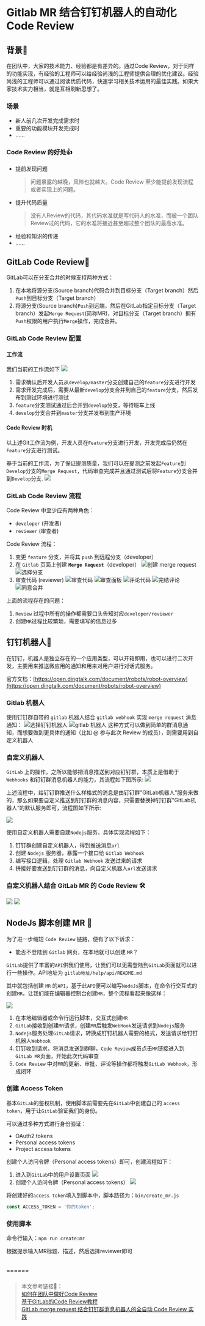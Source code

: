 <!--
 * @Descripttion: 
 * @version: 
 * @Author: qiuxchao
 * @Date: 2022-05-23 11:10:24
 * @LastEditors: qiuxchao
 * @LastEditTime: 2022-07-26 16:31:20
-->
# Gitlab MR 结合钉钉机器人的自动化 Code Review

## 背景🔅

在团队中，大家的技术能力、经验都是有差异的。通过Code Review，对于同样的功能实现，有经验的工程师可以给经验尚浅的工程师提供合理的优化建议。经验尚浅的工程师可以通过阅读优质代码，快速学习相关技术运用的最佳实践。如果大家技术实力相当，就是互相刷新思想了。

### 场景

- 新人前几次开发完成需求时
- 重要的功能模块开发完成时
- ......

### Code Review 的好处👍

- 提前发现问题
  > 问题暴露的越晚，风险也就越大。Code Review 至少能提前发现流程或者实现上的问题。
- 提升代码质量
  > 没有人Review的代码，其代码水准就是写代码人的水准，而被一个团队Review过的代码，它的水准将接近甚至超过整个团队的最高水准。
- 经验和知识的传递
- ......

## GitLab Code Review📌

GitLab可以在分支合并的时候支持两种方式：

1. 在本地将源分支(Source branch)代码合并到目标分支（Target branch）然后`Push`到目标分支（Target branch）
2. 将源分支(Source branch)`Push`到远端，然后在GitLab指定目标分支（Target branch）发起`Merge Request`(简称MR)，对目标分支（Target branch）拥有`Push`权限的用户执行`Merge`操作，完成合并。

### GitLab Code Review 配置

#### 工作流

我们当前的工作流如下
![](./image/develop_workflow.png)

1. 需求确认后开发人员从`develop/master`分支创建自己的`feature`分支进行开发
2. 需求开发完成后，需要从最新`develop`分支合并到自己的`feature`分支，然后发布到测试环境进行测试
3. `feature`分支测试通过后合并到`develop`分支，等待班车上线
4. `develop`分支合并到`master`分支并发布到生产环境

#### Code Review 时机

以上述Git工作流为例，开发人员在`Feature`分支进行开发，开发完成后仍然在`Feature`分支进行测试。

基于当前的工作流，为了保证提测质量，我们可以在提测之前发起`Feature`到`Develop`分支的`Merge Request`，代码审查完成并且通过测试后将`Feature`分支合并到`Develop`分支.
![](./image/code_review_workflow.png)

### GitLab Code Review 流程

Code Review 中至少应有两种角色：

- `developer` (开发者)
- `reviewer` (审查者)

Code Review 流程：

1. 变更 `feature` 分支，并将其 `push` 到远程分支（developer）
2. 在 `Gitlab` 页面上创建 **`Merge Request`**（developer）
![创建 merge request](./image/create_merge_request.png)
![选择分支](./image/choose_branch.png)
3. 审查代码 (reviewer)
![审查代码](./image/review_list.png)
![审查面板](./image/review_panel.png)
![评论代码](./image/comment_code.png)
![完结评论](./image/resolved_comment.png)
![同意合并](./image/approve_request.png)

上面的流程存在的问题：

1. `Review` 过程中所有的操作都需要口头告知对应`developer/reviewer`
2. 创建`MR`过程比较繁琐，需要填写的信息过多

## 钉钉机器人🤖️

在钉钉，机器人是独立存在的一个应用类型，可以开箱即用，也可以进行二次开发，主要用来推送微应用的通知和用来对用户进行对话式服务。

官方文档：[https://open.dingtalk.com/document/robots/robot-overview](https://open.dingtalk.com/document/robots/robot-overview)

### Gitlab 机器人

使用钉钉群自带的 `gitlab` 机器人结合 `gitlab webhook` 实现 `merge request` 消息通知：
![选择钉钉机器人](./image/choose_robot.png)
![gitlab 机器人](./image/gitlab_robot.png)
这种方式可以做到简单的群消息通知，而想要做到更具体的通知（比如 @ 参与此次 Review 的成员），则需要用到自定义机器人

### 自定义机器人

`GitLab` 上的操作，之所以能够把消息推送到对应钉钉群，本质上是借助于 `Webhooks` 和钉钉群消息机器人的能力，其流程如下图所示:
![](./image/dd_gitlab_robot_workflow.png)

上述流程中，给钉钉群推送什么样格式的消息是由钉钉群"GitLab机器人"服务来做的，那么如果要自定义推送到钉钉群的消息内容，只需要替换掉钉钉群”GitLab机器人“的默认服务即可，流程图如下所示:

![](./image/dd_custom_robot_workflow.png)

使用自定义机器人需要自建`Nodejs`服务，具体实现流程如下：

1. 钉钉群创建自定义机器人，得到推送消息`url`
2. 创建 `Nodejs` 服务器，暴露一个接口给 `Gitlab Webhook`
3. 编写接口逻辑，处理 `Gitlab Webhook` 发送过来的请求
4. 拼接好要发送到钉钉群的消息，向自定义机器人`url`发送请求

### 自定义机器人结合 GitLab MR 的 Code Review 🛠

![](./image/custom_mr_create.png)
![](./image/custom_robot.png)

## NodeJs 脚本创建 MR 📝

为了进一步缩短 `Code Review` 链路，便有了以下诉求：

- 能否不登陆到 `Gitlab` 网页，在本地就可以创建 `MR`？

`GitLab`提供了丰富的`API`供我们使用，让我们可以无需登陆到`GitLab`页面就可以进行一些操作。API地址为 `gitlab地址/help/api/README.md`

其中就包括创建 `MR` 的`API`，基于此`API`便可以编写`NodeJs`脚本，在命令行交互式的创建`MR`，让我们能在编辑器控制台创建`MR`，整个流程看起来像这样：

![](./image/mr_process.png)

1. 在本地编辑器或命令行运行脚本，交互式创建`MR`
2. `GitLab`接收到创建`MR`请求，创建`MR`后触发`WebHook`发送请求到`Nodejs`服务
3. `Nodejs`服务处理`GitLab`请求，转换成钉钉机器人需要的格式，发送请求给钉钉机器人`Webhook`
4. 钉钉收到请求，将消息发送到群聊，`Code Review`成员点击`MR`链接进入到`GitLab MR`页面，开始此次代码审查
5. `Code Review` 中对`MR`的更新、审批、评论等操作都将触发`GitLab Webhook`，形成闭环

### 创建 Access Token

基本`GitLab`的鉴权机制，使用脚本前需要先在`GitLab`中创建自己的 `access token`，用于让`GitLab`验证我们的身份。

可以通过多种方式进行身份验证：

- OAuth2 tokens
- Personal access tokens
- Project access tokens

创建个人访问令牌（Personal access tokens）即可，创建流程如下：

1. 进入到`GitLab`中的用户设置页面
  ![](./image/gitlab_profile.png)
2. 创建个人访问令牌（Personal access tokens）
  ![](./image/gitlab_create_access_token.png)

将创建好的`access token`填入到脚本中，脚本路径为：`bin/create_mr.js`

  ```javascript
  const ACCESS_TOKEN = '你的token';
  ```

### 使用脚本

命令行输入：`npm run create:mr`

根据提示输入MR标题、描述，然后选择reviewer即可

## ------

> 本文参考链接🔗：<br/>
> [如何在团队中做好Code Review](https://ken.io/note/how-to-do-code-review-in-a-team)<br/>
> [基于GitLab的Code Review教程](https://ken.io/note/gitlab-code-review-tutorial#H3-6)<br/>
> [GitLab merge request 结合钉钉群消息机器人的全自动 Code Review 实践](https://juejin.cn/column/7066714281068199972)
